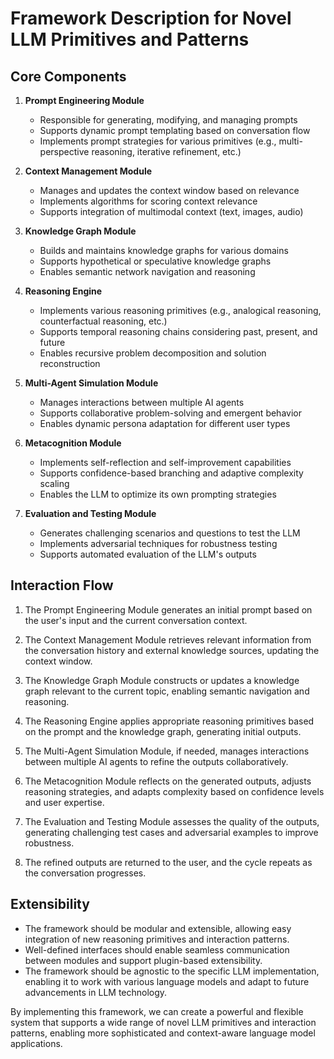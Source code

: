 # Framework Description for Novel LLM Primitives and Patterns

## Core Components

1. **Prompt Engineering Module**
   - Responsible for generating, modifying, and managing prompts
   - Supports dynamic prompt templating based on conversation flow
   - Implements prompt strategies for various primitives (e.g., multi-perspective reasoning, iterative refinement, etc.)

2. **Context Management Module** 
   - Manages and updates the context window based on relevance
   - Implements algorithms for scoring context relevance 
   - Supports integration of multimodal context (text, images, audio)

3. **Knowledge Graph Module**
   - Builds and maintains knowledge graphs for various domains
   - Supports hypothetical or speculative knowledge graphs
   - Enables semantic network navigation and reasoning

4. **Reasoning Engine**
   - Implements various reasoning primitives (e.g., analogical reasoning, counterfactual reasoning, etc.)
   - Supports temporal reasoning chains considering past, present, and future
   - Enables recursive problem decomposition and solution reconstruction

5. **Multi-Agent Simulation Module**
   - Manages interactions between multiple AI agents 
   - Supports collaborative problem-solving and emergent behavior
   - Enables dynamic persona adaptation for different user types

6. **Metacognition Module**
   - Implements self-reflection and self-improvement capabilities
   - Supports confidence-based branching and adaptive complexity scaling
   - Enables the LLM to optimize its own prompting strategies

7. **Evaluation and Testing Module**
   - Generates challenging scenarios and questions to test the LLM
   - Implements adversarial techniques for robustness testing
   - Supports automated evaluation of the LLM's outputs

## Interaction Flow

1. The Prompt Engineering Module generates an initial prompt based on the user's input and the current conversation context.

2. The Context Management Module retrieves relevant information from the conversation history and external knowledge sources, updating the context window.

3. The Knowledge Graph Module constructs or updates a knowledge graph relevant to the current topic, enabling semantic navigation and reasoning.

4. The Reasoning Engine applies appropriate reasoning primitives based on the prompt and the knowledge graph, generating initial outputs.

5. The Multi-Agent Simulation Module, if needed, manages interactions between multiple AI agents to refine the outputs collaboratively.

6. The Metacognition Module reflects on the generated outputs, adjusts reasoning strategies, and adapts complexity based on confidence levels and user expertise.

7. The Evaluation and Testing Module assesses the quality of the outputs, generating challenging test cases and adversarial examples to improve robustness.

8. The refined outputs are returned to the user, and the cycle repeats as the conversation progresses.

## Extensibility

- The framework should be modular and extensible, allowing easy integration of new reasoning primitives and interaction patterns.
- Well-defined interfaces should enable seamless communication between modules and support plugin-based extensibility.
- The framework should be agnostic to the specific LLM implementation, enabling it to work with various language models and adapt to future advancements in LLM technology.

By implementing this framework, we can create a powerful and flexible system that supports a wide range of novel LLM primitives and interaction patterns, enabling more sophisticated and context-aware language model applications.
